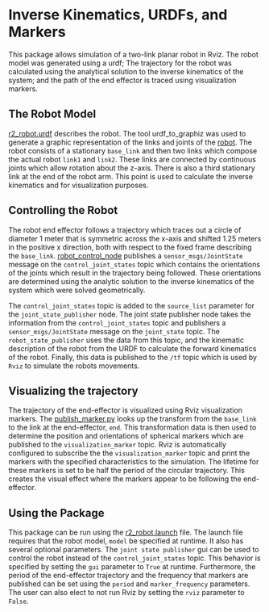 # Inverse Kinematics, URDFs, and Markers
This package allows simulation of a two-link planar robot in Rviz. The robot model was generated using a urdf; The trajectory for the robot was calculated using the analytical solution to the inverse kinematics of the system; and the path of the end effector is traced using visualization markers.

## The Robot Model ##
[r2_robot.urdf](https://github.com/ME495-EmbeddedSystems/homework-2-f2016-BlakeStrebel/blob/master/urdf/r2_robot.urdf) describes the robot. The tool urdf_to_graphiz was used to generate a graphic representation of the links and joints of the [robot](https://github.com/ME495-EmbeddedSystems/homework-2-f2016-BlakeStrebel/blob/master/urdf/r2_robot.pdf). The robot consists of a stationary `base_link` and then two links which compose the actual robot `link1` and `link2`. These links are connected by continuous joints which allow rotation about the z-axis. There is also a third stationary link at the end of the robot arm. This point is used to calculate the inverse kinematics and for visualization purposes.

## Controlling the Robot ##
The robot end effector follows a trajectory which traces out a circle of diameter 1 meter that is symmetric across the x-axis and shifted 1.25 meters in the positive x direction, both with respect to the fixed frame describing the `base_link`. [robot_control_node](https://github.com/ME495-EmbeddedSystems/homework-2-f2016-BlakeStrebel/blob/master/src/robot_control_node.py) publishes a `sensor_msgs/JointState` message on the `control_joint_states` topic which contains the orientations of the joints which result in the trajectory being followed. These orientations are determined using the analytic solution to the inverse kinematics of the system which were solved geometrically.

The `control_joint_states` topic is added to the `source_list` parameter for the `joint_state_publisher` node. The joint state publisher node takes the information from the `control_joint_states` topic and publishers a `sensor_msgs/JointState` message on the `joint_state` topic. The `robot_state_publisher` uses the data from this topic, and the kinematic description of the robot from the URDF to calculate the forward kinematics of the robot. Finally, this data is published to the `/tf` topic which is used by `Rviz` to simulate the robots movements.

## Visualizing the trajectory ##
The trajectory of the end-effector is visualized using Rviz visualization markers. The [publish_marker.py](https://github.com/ME495-EmbeddedSystems/homework-2-f2016-BlakeStrebel/blob/master/src/publish_marker.py) looks up the transform from the `base_link` to the link at the end-effector, `end`. This transformation data is then used to determine the position and orientations of spherical markers which are published to the `visualization_marker` topic. Rviz is automatically configured to subscribe the the `visualization_marker` topic and print the markers with the specified characteristics to the simulation. The lifetime for these markers is set to be half the period of the circular trajectory. This creates the visual effect where the markers appear to be following the end-effector.

## Using the Package ##
This package can be run using the [r2_robot.launch](https://github.com/ME495-EmbeddedSystems/homework-2-f2016-BlakeStrebel/blob/master/launch/r2_robot.launch) file. The launch file requires that the robot model, `model` be specified at runtime. It also has several optional parameters. The `joint state publisher` gui can be used to control the robot instead of the `control_joint_states` topic. This behavior is specified by setting the `gui` parameter to `True` at runtime. Furthermore, the period of the end-effector trajectory and the frequency that markers are published can be set using the `period` and `marker_frequency` parameters. The user can also elect to not run Rviz by setting the `rviz` parameter to `False`.

